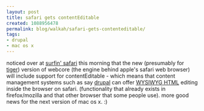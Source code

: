 ```yaml
---
layout: post
title: safari gets contentEditable
created: 1088956478
permalink: blog/walkah/safari-gets-contenteditable/
tags:
- drupal
- mac os x
---
```

noticed over at <a href="http://weblogs.mozillazine.org/hyatt/archives/2004_07.html#005905">surfin' safari</a> this morning that the new (presumably for <a href="http://www.apple.com/macosx/tiger/">tiger</a>) version of webcore (the engine behind apple's safari web browser) will include support for contentEditable - which means that content management systems such as say <a href="http://www.drupal.org/">drupal</a> can offer <a href="http://www.drupal.org/project/htmlarea">WYSIWYG HTML</a> editing inside the browser on safari. (functionality that already exists in firefox/mozilla and that other browser that some people use).  more good news for the next version of mac os x.  :)
